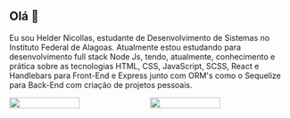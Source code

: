 ## Olá 👋

Eu sou Helder Nicollas, estudante de Desenvolvimento de Sistemas no Instituto Federal de Alagoas. Atualmente estou estudando para desenvolvimento full stack Node Js, tendo, atualmente, conhecimento e prática sobre as tecnologias HTML, CSS, JavaScript, SCSS, React e Handlebars para Front-End e Express junto com ORM's como o Sequelize para Back-End com criação de projetos pessoais.



<div style="display:flex;">
  <img height="50%" src="https://github-readme-stats.vercel.app/api?username=Helder-programer&show_icons=true&theme=dracula"/>
  <img height="50%" src="https://github-readme-stats.vercel.app/api/top-langs/?username=Helder-programer&layout=compact&theme=dracula"/>  
</div>
